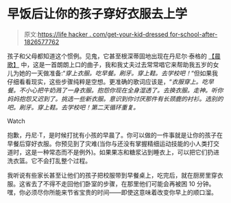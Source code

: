 # 早饭后让你的孩子穿好衣服去上学

> 原文:[https://life hacker . com/get-your-kid-dressed for-school-after-1826577762](https://lifehacker.com/get-your-kid-dressed-for-school-after-breakfast-1826577762)

孩子和父母都知道这个惯例。见鬼，它甚至根深蒂固地出现在丹尼尔·泰格的 [【晨歌】](https://www.amazon.com/Clothes-Breakfast-Brush-Teeth-School/dp/B00ANGR98C?asc_campaign=InlineText&asc_refurl=https://lifehacker.com/get-your-kid-dressed-for-school-after-breakfast-1826577762&asc_source=&tag=kinjalifehackerlink-20) 中，这是一首朗朗上口的曲子，我和我丈夫过去常常唱它来帮助我五岁的女儿为她的一天做准备:“*穿上衣服。吃早餐。刷牙。穿上鞋。去学校吧！*“但如果我仔细看看现实，这些步骤纯粹是空想。更准确的歌词应该是，“*衣服穿上。吃早餐。不小心把牛奶溅了一身衣服。抱怨你现在全身湿透了。去换衣服。走神。听你妈妈抱怨又迟到了。挑选一些新衣服。意识到你讨厌那件有长颈鹿的衬衫。选别的吧。刷牙。穿上鞋。去学校吧！第二天循环重复。*

Watch

抱歉，丹尼·T，是时候打扰有小孩的早晨了。你可以做的一件事就是让你的孩子在早餐后穿好衣服。你预见到了灾难(当你与还没有掌握精细运动技能的小人类打交道时，这是一种常态而不是例外)。如果果冻和糖浆沾到睡衣上，可以把它们扔进洗衣篮。它不会打乱整个过程。

我听说有些家长甚至让他们的孩子把校服带到早餐桌上，吃完后，就在厨房里穿衣服。这省去了不得不走回他们卧室的步骤，在那里他们可能会再被困 10 分钟。嘿，你必须尽你所能来节省宝贵的时间——即使这意味着改变你早上的顺口溜。
